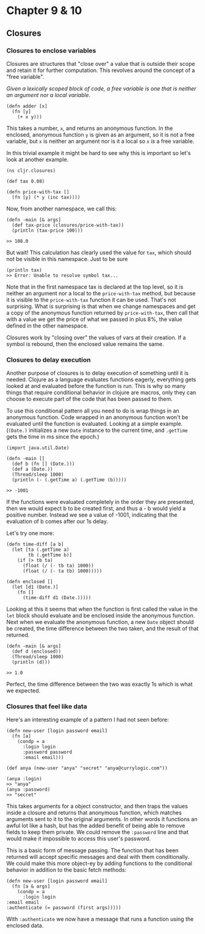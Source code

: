 # Chapter 9 & 10
## Closures
### Closures to enclose variables
Closures are structures that "close over" a value that is outside their scope and retain it for further computation. This revolves around the concept of a "free variable".

*Given a lexically scoped block of code, a free variable is one that is neither an argument nor a local variable.*

    (defn adder [x]
      (fn [y]
        (+ x y)))

This takes a number, `x`, and returns an anonymous function. In the enclosed, anonymous function `y` is given as an argument, so it is not a free variable, but `x` is neither an argument nor is it a local so `x` *is* a free variable.

In this trivial example it might be hard to see why this is important so let's look at another example.

    (ns cljr.closures)

    (def tax 0.08)

    (defn price-with-tax []
      (fn [y] (* y (inc tax))))

Now, from another namespace, we call this:

    (defn -main [& args]
      (def tax-price (closures/price-with-tax))
      (println (tax-price 100)))

    >> 108.0

But wait! This calculation has clearly used the value for `tax`, which should not be visible in this namespace. Just to be sure

    (println tax)
    >> Error: Unable to resolve symbol tax...

Note that in the first namespace tax is declared at the top level, so it is neither an argument nor a local to the `price-with-tax` method, but because it is visible to the `price-with-tax` function it can be used. That's not surprising. What is surprising is that when we change namespaces and get a copy of the anonymous function returned by `price-with-tax`, then call that with a value we get the price of what we passed in plus 8%, the value defined in the other namespace.

Closures work by "closing over" the values of vars at their creation. If a symbol is rebound, then the enclosed value remains the same.

### Closures to delay execution
Another purpose of closures is to delay execution of something until it is needed. Clojure as a language evaluates functions eagerly, everything gets looked at and evaluated before the function is run. This is why so many things that require conditional behavior in clojure are macros, only they can choose to execute part of the code that has been passed to them.

To use this conditional pattern all you need to do is wrap things in an anonymous function. Code wrapped in an anonymous function won't be evaluated until the function is evaluated. Looking at a simple example. (`(Date.)` initializes a new `Date` instance to the current time, and `.getTime` gets the time in ms since the epoch.)

    (import java.util.Date)

    (defn -main []
      (def b (fn [] (Date.)))
      (def a (Date.))
      (Thread/sleep 1000)
      (println (- (.getTime a) (.getTime (b)))))

    >> -1001

If the functions were evaluated completely in the order they are presented, then we would expect b to be created first, and thus a - b would yield a positive number. Instead we see a value of -1001, indicating that the evaluation of b comes after our 1s delay.

Let's try one more:

    (defn time-diff [a b]
      (let [ta (.getTime a)
            tb (.getTime b)]
        (if (> tb ta)
          (float (/ (- tb ta) 1000))
          (float (/ (- ta tb) 1000)))))

    (defn enclosed []
      (let [d1 (Date.)]
        (fn []
          (time-diff d1 (Date.)))))

Looking at this it seems that when the function is first called the value in the `let` block should evaluate and be enclosed inside the anonymous function. Next when we evaluate the anonymous function, a new `Date` object should be created, the time difference between the two taken, and the result of that returned.

    (defn -main [& args]
      (def d (enclosed))
      (Thread/sleep 1000)
      (println (d)))

    >> 1.0

Perfect, the time difference between the two was exactly 1s which is what we expected.

### Closures that feel like data
Here's an interesting example of a pattern I had not seen before:

    (defn new-user [login password email]
      (fn [a]
        (condp = a
          :login login
          :password password
          :email email)))

    (def anya (new-user "anya" "secret" "anya@currylogic.com"))

    (anya :login)
    >> "anya"
    (anya :password)
    >> "secret"

This takes arguments for a object constructor, and then traps the values inside a closure and returns that anonymous function, which matches arguments sent to it to the original arguments. In other words it functions an awful lot like a hash, but has the added benefit of being able to remove fields to keep them private. We could remove the `:password` line and that would make it impossible to access this user's password.

This is a basic form of message passing. The function that has been returned will accept specific messages and deal with them conditionally. We could make this more object-ey by adding functions to the conditional behavior in addition to the basic fetch methods:

    (defn new-user [login password email]
      (fn [a & args]
        (condp = a
          :login login
    :email email
    :authenticate (= password (first args)))))

With `:authenticate` we now have a message that runs a function using the enclosed data.
